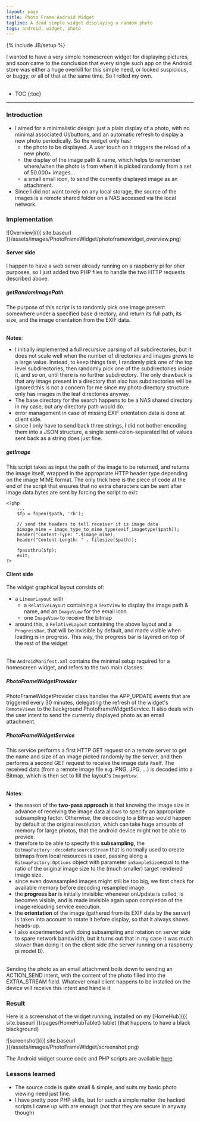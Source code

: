 ```yaml
---
layout: page
title: Photo Frame Android Widget
tagline: A dead simple widget displaying a random photo
tags: android, widget, photo
---
```

{% include JB/setup %}

I wanted to have a very simple homescreen widget for displaying pictures, and soon came to the conclusion that every single such app on the Android store was either a huge overkill for this simple need, or looked suspicious, or buggy, or all of that at the same time. So I rolled my own.<br><br>

* TOC
{:toc}

---

### Introduction

* I aimed for a minimalistic design: just a plain display of a photo, with no minimal associated UI/buttons, and an automatic refresh to display a new photo periodically. So the widget only has:
	* the photo to be displayed. A user touch on it triggers the reload of a new photo.
	* the display of the image path & name, which helps to remember where/when the photo is from when it is picked randomly from a set of 50.000+ images...
	* a small email icon, to send the currently displayed image as an attachment.
* Since I did not want to rely on any local storage, the source of the images is a remote shared folder on a NAS accessed via the local network.

### Implementation

![Overview]({{ site.baseurl }}/assets/images/PhotoFrameWidget/photoframewidget_overview.png)

#### Server side

I happen to have a web server already running on a raspberry pi for oher purposes, so I just added two PHP files to handle the two HTTP requests described above.

##### getRandomImagePath

The purpose of this script is to randomly pick one image present somewhere under a specified base directory, and return its full path, its size, and the image orientation from the EXIF data.<br><br>

**Notes**: 

* I initially implemented a full recursive parsing of all subdirectories, but it does not scale well when the number of directories and images grows to a large value. Instead, to keep things fast, I randomly pick one of the top level subdirectories, then randomly pick one of the subdirectories inside it, and so on, until there is no further subdirectory. The only drawback is that any image present in a directory that also has subdirectories will be ignored:this is not a concern for me since my photo directory structure only has images in the leaf directories anyway.  
* The base directory for the search happens to be a NAS shared directory in my case, but any directory path would do.
* error management in case of missing EXIF orientation data is done at client side.
* since I only have to send back three strings, I did not bother encoding them into a JSON structure, a single semi-colon-separated list of values sent back as a string does just fine.

##### getImage 

This script takes as input the path of the image to be returned, and returns the image itself, wrapped in the appropriate HTTP header type depending on the image MIME format. The only trick here is the piece of code at the end of the script that ensures that no extra characters can be sent after image data bytes are sent by forcing the script to exit:
	
	<?php
		...
		$fp = fopen($path, 'rb');

		// send the headers to tell receiver it is image data
		$image_mime = image_type_to_mime_type(exif_imagetype($path));
		header("Content-Type: ".$image_mime);
		header("Content-Length: " . filesize($path));
		
		fpassthru($fp);
		exit;
	?>

#### Client side

The widget graphical layout consists of:

* a `LinearLayout` with 
	* a `RelativeLayout` containing a `TextView` to display the image path & name, and an `ImageView` for the email icon.
	* one `ImageView` to receive the bitmap 
* around this, a `RelativeLayout` containing the above layout and a `ProgressBar`, that will be invisible by default, and made visible when loading is in progress. This way, the progress bar is layered on top of the rest of the widget
<br><br>

The `AndroidManifest.xml` contains the minimal setup required for a homescreen widget, and refers to the two main classes:

##### PhotoFrameWidgetProvider

PhotoFrameWidgetProvider class handles the APP_UPDATE events that are triggered every 30 minutes, delegating the refresh of the widget's `RemoteViews` to the background PhotoFrameWidgetService. It also deals with the user intent to send the currently displayed photo as an email attachment.

##### PhotoFrameWidgetService

This service performs a first HTTP GET request on a remote server to get the name and size of an image picked randomly by the server, and then performs a second GET request to receive the image data itself. The received data (from a remote image file e.g. PNG, JPG, ...) is decoded into a Bitmap, which is then set to fill the layout's `ImageView`. <br><br>

**Notes**: 

* the reason of the **two-pass approach** is that knowing the image size in advance of receiving the image data allows to specify an appropriate subsampling factor. Otherwise, the decoding to a Bitmap would happen by default at the original resolution, which can take huge amounts of memory for large photos, that the android device might not be able to provide.
* therefore to be able to specify this **subsampling**, the `BitmapFactory::decodeResourceStream` that is normally used to create bitmaps from local resources is used, passing along a `BitmapFactory:Options` object with parameter `inSampleSize`equal to the ratio of the original image size to the (much smaller) target rendered image size.
* since even downsampled images might still be too big, we first check for available memory before decoding resampled image.
* the **progress bar** is initially invisible: whenever onUpdate is called, is becomes visible, and is made invisible again upon completion of the image reloading service execution. 
* the **orientation** of the image (gathered from its EXIF data by the server) is taken into account to rotate it before display, so that it always shows heads-up.
* I also experimented with doing subsampling and rotation on server side to spare network bandwidth, but it turns out that in my case it was much slower than doing it on the client side (the server running on a raspberry pi model B).<br><br>

Sending the photo as an email attachment boils down to sending an ACTION_SEND intent, with the content of the photo filled into the EXTRA_STREAM field. Whatever email client happens to be installed on the device	will receive this intent and handle it.

### Result

Here is a screenshot of the widget running, installed on my [HomeHub]({{ site.baseurl }}/pages/HomeHubTablet) tablet (that happens to have a black blackground)

![screenshot]({{ site.baseurl }}/assets/images/PhotoFrameWidget/screenshot.png)

The Android widget source code and PHP scripts are available [here](https://github.com/jheyman/photoframewidget).

### Lessons learned

* The source code is quite small & simple, and suits my basic photo viewing need just fine.
* I have pretty poor PHP skills, but for such a simple matter the hacked scripts I came up with are enough (not that they are secure in anyway though)


